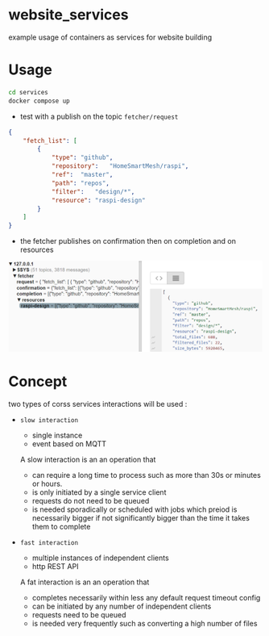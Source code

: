# website_services
example usage of containers as services for website building

# Usage
```bash
cd services
docker compose up
```

* test with a publish on the topic `fetcher/request`

```json
{
    "fetch_list": [
        {
            "type": "github",
            "repository":   "HomeSmartMesh/raspi",
            "ref":  "master",
            "path": "repos",
            "filter":   "design/*",
            "resource": "raspi-design"
        }
    ]
}
```

* the fetcher publishes on confirmation then on completion and on resources

![Broker](./design/broker.png)

# Concept
two types of corss services interactions will be used :
* `slow interaction`
    * single instance
    * event based on MQTT

    A slow interaction is an an operation that
    * can require a long time to process such as more than 30s or minutes or hours.
    * is only initiated by a single service client
    * requests do not need to be queued
    * is needed sporadically or scheduled with jobs which preiod is necessarily bigger if not significantly bigger than the time it takes them to complete

* `fast interaction`
    * multiple instances of independent clients
    * http REST API

    A fat interaction is an an operation that
    * completes necessarily within less any default request timeout config
    * can be initiated by any number of independent clients
    * requests need to be queued
    * is needed very frequently such as converting a high number of files
